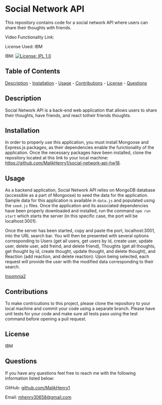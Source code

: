 # Social Network API
This repository contains code for a social network API where users can share their thoughts with friends.
 
Video Functionality Link: 

 License Used: IBM

  IBM: [![License: IPL 1.0](https://img.shields.io/badge/License-IPL_1.0-blue.svg)](https://opensource.org/licenses/IPL-1.0)


  ## Table of Contents
  [Description](#description)
    - [Installation](#installation)
    - [Usage](#usage)
    - [Contributions](#contributions)
    - [License](#license)
    - [Questions](#questions)

  ## Description 
  
  Social Network API is a back-end web application that allows users to share their thoughts, have friends, and react totheir friends thoughts. 
    
  ## Installation 
  
  In order to properly use this application, you must install Mongoose and Express.js packages, as their dependencies enable the functionality of the application. Once the necessary packages have been installed, clone the repository located at this link to your local machine: https://github.com/MalikHenry1/social-network-api-hw18. 


  ## Usage 
  
  As a backend application, Social Network API relies on MongoDB database (accessible as a part of Mongoose) to seed the data for the application. Sample data for this application is available in `data.js` and populated using the `seed.js` files. Once the application and its associated dependencies have been properly downloaded and installed, run the command `npm run start` which starts the server (in this specific case, the port will be localhost:3001). 
  

  Once the server has been started, copy and paste the port, localhost:3001, into the URL search bar. You will then be presented with several options corresponding to Users (get all users, get users by id, create user, update user, delete user, add freind, and delete friend), Thoughts (get all thoughts, get thought by id, create thought, update thought,  and delete thought), and Reaction (add reaction, and delete reaction). Upon being selected, each request will provide the user with the modified data corresponding to their search. 

 [Insomnia2](images/Screen%20Shot%202022-07-27%20at%202.52.35%20PM%20(2).png)

  ## Contributions 
  
  To make contricutions to this project, please clone the repository to your local machine and commit your code using a separate branch. Please have unit tests for your code and make sure all tests pass using the test command before opening a pull request.

  ## License 
  
  IBM

  ## Questions
  If you have any questions feel free to reach me with the following information listed below:

  GitHub: [github.com/MalikHenry1](mailto:github.com/MalikHenry1)
  
  Email: mhenry30658@gmail.com
    